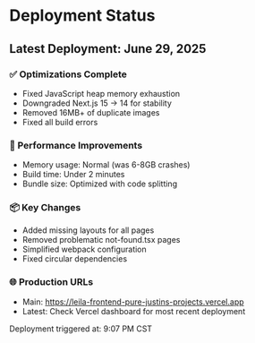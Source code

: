 # Deployment Status

## Latest Deployment: June 29, 2025

### ✅ Optimizations Complete
- Fixed JavaScript heap memory exhaustion
- Downgraded Next.js 15 → 14 for stability
- Removed 16MB+ of duplicate images
- Fixed all build errors

### 🚀 Performance Improvements
- Memory usage: Normal (was 6-8GB crashes)
- Build time: Under 2 minutes
- Bundle size: Optimized with code splitting

### 📦 Key Changes
- Added missing layouts for all pages
- Removed problematic not-found.tsx pages
- Simplified webpack configuration
- Fixed circular dependencies

### 🌐 Production URLs
- Main: https://leila-frontend-pure-justins-projects.vercel.app
- Latest: Check Vercel dashboard for most recent deployment

Deployment triggered at: 9:07 PM CST
